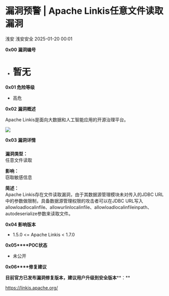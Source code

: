 #  漏洞预警 | Apache Linkis任意文件读取漏洞   
浅安  浅安安全   2025-01-20 00:01  
  
**0x00 漏洞编号**  
- # 暂无  
  
**0x01 危险等级**  
- 高危  
  
**0x02 漏洞概述**  
  
Apache Linkis是面向大数据和人工智能应用的开源治理平台。  
  
![](https://mmbiz.qpic.cn/sz_mmbiz_png/7stTqD182SXytBrmBlNoib9nlAny0SqxfltL56kGojY2MDtBgD0ragicDkYduT1rEJQqWB4tGlnGYPZTicZJC4WjA/640?wx_fmt=png&from=appmsg "")  
  
**0x03 漏洞详情**  
###   
  
**漏洞类型：**  
任意文件读取  
  
**影响：**  
窃取敏感信息  
  
**简述：**  
Apache Linkis存在文件读取漏洞，由于其数据源管理模块未对传入的JDBC URL中的参数做限制，具备数据源管理权限的攻击者可以在JDBC URL写入allowloadlocalinfile、allowurlinlocalinfile、allowloadlocalinfileinpath、autodeserialize参数来读取文件。  
  
**0x04 影响版本**  
- 1.5.0 <= Apache Linkis < 1.7.0  
  
**0x05****POC状态**  
- 未公开  
  
**0x06****修复建议**  
  
**目前官方已发布漏洞修复版本，建议用户升级到安全版本****：**  
  
https://linkis.apache.org/  
  
  
  
